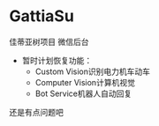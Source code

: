 # GattiaSu
佳蒂亚树项目 微信后台


- 暂时计划恢复功能：
    - Custom Vision识别电力机车动车
    - Computer Vision计算机视觉
    - Bot Service机器人自动回复

还是有点问题吧